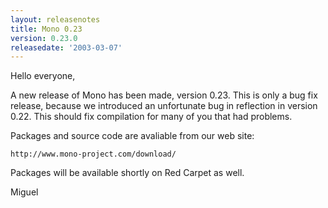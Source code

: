 ```yaml
---
layout: releasenotes
title: Mono 0.23
version: 0.23.0
releasedate: '2003-03-07'
---
```


Hello everyone,

A new release of Mono has been made, version 0.23.  This is only a
bug fix release, because we introduced an unfortunate bug in
reflection in version 0.22.  This should fix compilation for many of
you that had problems.

Packages and source code are avaliable from our web site:

    http://www.mono-project.com/download/

Packages will be available shortly on Red Carpet as well.

Miguel
